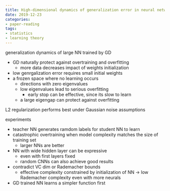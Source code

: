 ```yaml
---
title: High-dimensional dynamics of generalization error in neural networks
date: 2019-12-23
categories:
- paper-reading
tags:
- statistics
- learning theory
---
```


generalization dynamics of large NN trained by GD
- GD naturally protect against overtraining and overfitting
    - more data decreases impact of weights initialization
- low genrgalization error requires small initial weights
- a frozen space where no learning occurs
    - directions with zero eigenvalues
    - low eigenvalues lead to serious overfitting
        - early stop can be effective, since its slow to learn
    - a large eigengap can protect against overfitting

L2 regularization performs best under Gaussian noise assumptions

experiments
- teacher NN generates ramdom labels for student NN to learn
- catastrophic overtraining when model complexity matches the size of training set
    - larger NNs are better
- NN with wide hidden layer can be expressive
    - even with first layers fixed
    - random CNNs can also achieve good results
- contradict VC dim or Rademacher bounds
    - effective complexity constrained by initialization of NN -> low Rademacher complexity even with more neurals
- GD trained NN learns a simpler function first
